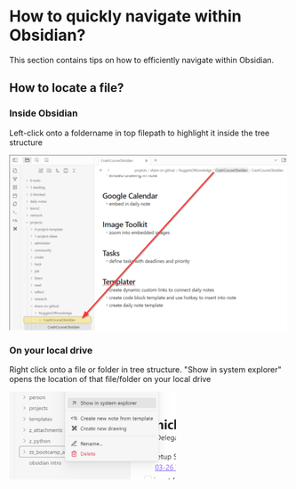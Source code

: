 # How to quickly navigate within Obsidian? 
This section contains tips on how to efficiently navigate within Obsidian. 

## How to locate a file?


### Inside Obsidian
Left-click onto a foldername in top filepath to highlight it inside the tree structure 
<div>
  <img src="pics/navigate-locate-file-in-tree.png" alt="Diagram 1" width="500">
</div>

### On your local drive
Right click onto a file or folder in tree structure. 
"Show in system explorer" opens the location of that file/folder on your local drive
<div>
  <img src="pics/show-file-in-system-explorer.png" width="300">
</div> 